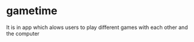 # gametime

It is in app which alows users to play different games with each other and the computer
